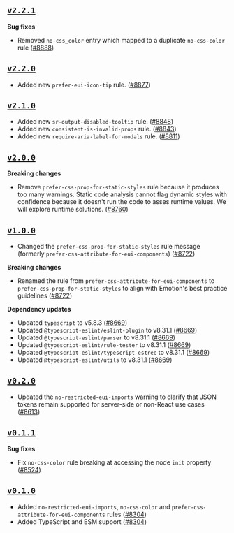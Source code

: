 ## [`v2.2.1`](https://github.com/elastic/eui/releases/v2.2.1)

**Bug fixes**

- Removed `no-css_color` entry which mapped to a duplicate `no-css-color` rule ([#8888](https://github.com/elastic/eui/pull/8888))

## [`v2.2.0`](https://github.com/elastic/eui/releases/v2.2.0)

- Added new `prefer-eui-icon-tip` rule. ([#8877](https://github.com/elastic/eui/pull/8877))

## [`v2.1.0`](https://github.com/elastic/eui/releases/v2.1.0)

- Added new `sr-output-disabled-tooltip` rule. ([#8848](https://github.com/elastic/eui/pull/8848))
- Added new `consistent-is-invalid-props` rule. ([#8843](https://github.com/elastic/eui/pull/8843))
- Added new `require-aria-label-for-modals` rule. ([#8811](https://github.com/elastic/eui/pull/8811))

## [`v2.0.0`](https://github.com/elastic/eui/releases/v2.0.0)

**Breaking changes**

- Remove `prefer-css-prop-for-static-styles` rule because it produces too many warnings. Static code analysis cannot flag dynamic styles with confidence because it doesn't run the code to asses runtime values. We will explore runtime solutions. ([#8760](https://github.com/elastic/eui/pull/8760))

## [`v1.0.0`](https://github.com/elastic/eui/releases/v1.0.0)

- Changed the `prefer-css-prop-for-static-styles` rule message (formerly `prefer-css-attribute-for-eui-components`) ([#8722](https://github.com/elastic/eui/pull/8722))

**Breaking changes**

- Renamed the rule from `prefer-css-attribute-for-eui-components` to `prefer-css-prop-for-static-styles` to align with Emotion's best practice guidelines ([#8722](https://github.com/elastic/eui/pull/8722))

**Dependency updates**

- Updated `typescript` to v5.8.3 ([#8669](https://github.com/elastic/eui/pull/8669))
- Updated `@typescript-eslint/eslint-plugin` to v8.31.1 ([#8669](https://github.com/elastic/eui/pull/8669))
- Updated `@typescript-eslint/parser` to v8.31.1 ([#8669](https://github.com/elastic/eui/pull/8669))
- Updated `@typescript-eslint/rule-tester` to v8.31.1 ([#8669](https://github.com/elastic/eui/pull/8669))
- Updated `@typescript-eslint/typescript-estree` to v8.31.1 ([#8669](https://github.com/elastic/eui/pull/8669))
- Updated `@typescript-eslint/utils` to v8.31.1 ([#8669](https://github.com/elastic/eui/pull/8669))

## [`v0.2.0`](https://github.com/elastic/eui/releases/v0.2.0)

- Updated the `no-restricted-eui-imports` warning to clarify that JSON tokens remain supported for server-side or non-React use cases ([#8613](https://github.com/elastic/eui/pull/8613))

## [`v0.1.1`](https://github.com/elastic/eui/releases/v0.1.1)

**Bug fixes**

- Fix `no-css-color` rule breaking at accessing the node `init` property ([#8524](https://github.com/elastic/eui/pull/8524))

## [`v0.1.0`](https://github.com/elastic/eui/releases/v0.1.0)

- Added `no-restricted-eui-imports`, `no-css-color` and `prefer-css-attribute-for-eui-components` rules ([#8304](https://github.com/elastic/eui/pull/8304))
- Added TypeScript and ESM support ([#8304](https://github.com/elastic/eui/pull/8304))

